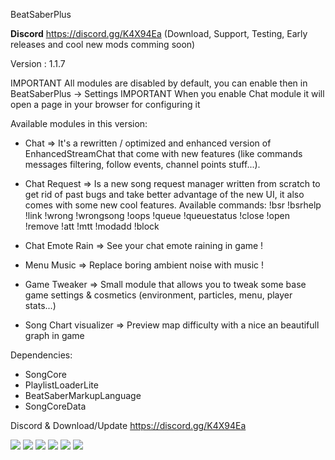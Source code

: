 BeatSaberPlus

**Discord** https://discord.gg/K4X94Ea (Download, Support, Testing, Early releases and cool new mods comming soon)

Version : 1.1.7

IMPORTANT All modules are disabled by default, you can enable then in BeatSaberPlus -> Settings
IMPORTANT When you enable Chat module it will open a page in your browser for configuring it

Available modules in this version:
- Chat => It's a rewritten / optimized and enhanced version of EnhancedStreamChat that come with new features (like commands messages filtering, follow events, channel points stuff...).

- Chat Request => Is a new song request manager written from scratch to get rid of past bugs and take better advantage of the new UI, it also comes with some new cool features.
   Available commands: !bsr !bsrhelp !link !wrong !wrongsong !oops !queue !queuestatus !close !open !remove !att !mtt !modadd !block

- Chat Emote Rain => See your chat emote raining in game !

- Menu Music => Replace boring ambient noise with music !

- Game Tweaker => Small module that allows you to tweak some base game settings & cosmetics (environment, particles, menu, player stats...)

- Song Chart visualizer => Preview map difficulty with a nice an beautifull graph in game

Dependencies:
- SongCore
- PlaylistLoaderLite
- BeatSaberMarkupLanguage
- SongCoreData

Discord & Download/Update
https://discord.gg/K4X94Ea

![](https://puu.sh/GO6tf/81ff167aab.png)
![](https://puu.sh/GKKJJ/7a481941c5.png)
![](https://puu.sh/GKPcD/ecee2e5d86.png)
![](https://puu.sh/GH9Rn/d9d4966a04.png)
![](https://puu.sh/GH9RA/f6dc522cd1.png)
![](https://puu.sh/GL7BX/0e5f12cfce.jpg)
